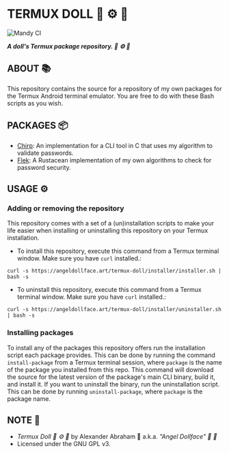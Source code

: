 # TERMUX DOLL :dolls: :gear: :iphone:

![Mandy CI](https://github.com/angeldollface/termux-doll/actions/workflows/main.yml/badge.svg)

***A doll's Termux package repository. :dolls: :gear: :iphone:***


## ABOUT :books:

This repository contains the source for a repository of my own packages for the Termux Android terminal emulator. You are free to do with these Bash scripts as you wish.

## PACKAGES :package:

- [Chirp](https://github.com/angeldollface/chirp): An implementation for a CLI tool in C that uses my algorithm to validate passwords.
- [Flek](https://github.com/angeldollface/flek): A Rustacean implementation of my own algorithms to check for password security.

## USAGE :gear:

### Adding or removing the repository

This repository comes with a set of a (un)installation scripts to make your life easier when installing or uninstalling this repository on your Termux installation.

- To install this repository, execute this command from a Termux terminal window. Make sure you have `curl` installed.:

```
curl -s https://angeldollface.art/termux-doll/installer/installer.sh | bash -s
```

- To uninstall this repository, execute this command from a Termux terminal window. Make sure you have `curl` installed.:

```
curl -s https://angeldollface.art/termux-doll/installer/uninstaller.sh | bash -s
```

### Installing packages

To install any of the packages this repository offers run the installation script each package provides. This can be done by running the command `install-package` from a Termux terminal session, where `package` is the name of the package you installed from this repo. This command will download the source for the latest version of the package's main CLI binary, build it, and install it. If you want to uninstall the binary, run the uninstallation script. This can be done by running `uninstall-package`, where `package` is the package name.


## NOTE :scroll:

- *Termux Doll :dolls: :gear: :iphone:* by Alexander Abraham :black_heart: a.k.a. *"Angel Dollface" :dolls: :ribbon:*
- Licensed under the GNU GPL v3.
